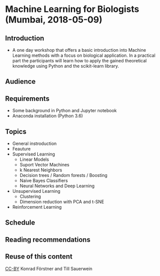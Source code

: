 # Machine Learning for Biologists (Mumbai, 2018-05-09)

## Introduction

- A one day workshop that offers a basic introduction into Machine
  Learning methods with a focus on biological application. In a
  practical part the participants will learn how to apply the gained
  theoretical knowledge using Python and the scikit-learn library.

## Audience

## Requirements

- Some background in Python and Jupyter notebook
- Anaconda installation (Python 3.6)

## Topics

- General instroduction
- Feauture
- Supervised Learning
  - Linear Models 
  - Suport Vector Machines
  - k Nearest Neighbors
  - Decision trees / Random forests / Boosting
  - Naive Bayes Classifiers
  - Neural Networks and Deep Learning
- Unsupervised Learning
  - Clustering
  - Dimension reduction with PCA and t-SNE
- Reinforcement Learning

## Schedule

## Reading recommendations

## Reuse of this content

[CC-BY](https://creativecommons.org/licenses/by/4.0/) Konrad Förstner and Till Sauerwein
